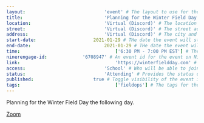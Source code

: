 ```yaml
---
layout:								'event' # The layout to use for the event page. This should never be changed.
title:								'Planning for the Winter Field Day' # The name of the event.
location:							'Virtual (Discord)' # The location or building of the event.
street:								'Virtual (Discord)' # The street address of the event.
address:							'Virtual (Discord)' # The city and state of the event.
start-date:						2021-01-29 # THe date the event will start. YYYY-MM-DD.
end-date:							2021-01-29 # THe date the event will end. YYYY-MM-DD.
time:									['6:30 PM - 7:00 PM EST'] # The time range of the event. Does not include travel. An array of times for multi-day events.
ninerengage-id:				'6708947' # An event id for the event on NinerEngage. Optional.
link:									'https://winterfieldday.com' # An external link to the event. Optional.
access:								'School' # Who will be able to join us for the event. Values: 'Club', 'School', or 'Public'.
status:								'Attending' # Provides the status of the event. Values: 'Attending', 'Planned', 'Cancelled'.
published:						true # Toggle visibility of the event in feeds.
tags:									['fieldops'] # The tags for the event.
---
```



Planning for the Winter Field Day the following day.

[Zoom](https://uncc.zoom.us/j/93887297090)
